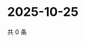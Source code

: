 # 2025-10-25

共 0 条

<!-- BEGIN ZHIHUVIDEO -->
<!-- 最后更新时间 Sat Oct 25 2025 01:10:42 GMT+0800 (China Standard Time) -->

<!-- END ZHIHUVIDEO -->
